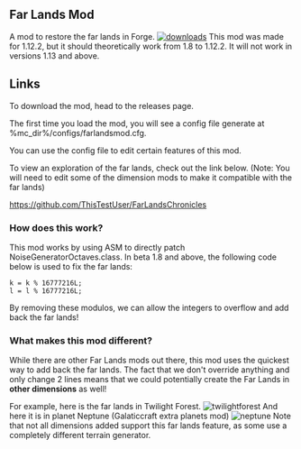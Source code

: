 ## Far Lands Mod
A mod to restore the far lands in Forge. [![downloads](https://img.shields.io/github/downloads/ThisTestUser/FarLandsMod/total.svg)](https://github.com/ThisTestUser/FarLandsMod/releases/latest) 
This mod was made for 1.12.2, but it should theoretically work from 1.8 to 1.12.2. It will not work in versions 1.13 and above.

## Links
To download the mod, head to the releases page.

The first time you load the mod, you will see a config file generate at %mc_dir%/configs/farlandsmod.cfg.

You can use the config file to edit certain features of this mod.

To view an exploration of the far lands, check out the link below. (Note: You will need to edit some of the dimension mods to make it compatible with the far lands)

https://github.com/ThisTestUser/FarLandsChronicles

### How does this work?
This mod works by using ASM to directly patch NoiseGeneratorOctaves.class.
In beta 1.8 and above, the following code below is used to fix the far lands:
```
k = k % 16777216L;
l = l % 16777216L;
```
By removing these modulos, we can allow the integers to overflow and add back the far lands!

### What makes this mod different?
While there are other Far Lands mods out there, this mod uses the quickest way to add back the far lands. The fact that we don't override anything and only change 2 lines means that we could potentially create the Far Lands in **other dimensions** as well!

For example, here is the far lands in Twilight Forest.
![twilightforest](https://user-images.githubusercontent.com/15678918/46991807-6d96a200-d0d5-11e8-9c81-5a811e48b7a5.png)
And here it is in planet Neptune (Galaticcraft extra planets mod)
![neptune](https://user-images.githubusercontent.com/15678918/47047805-ad599a00-d166-11e8-9198-05b096f6f4a9.png)
Note that not all dimensions added support this far lands feature, as some use a completely different terrain generator.
